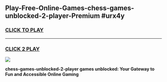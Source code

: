 
## Play-Free-Online-Games-chess-games-unblocked-2-player-Premium #urx4y
<h3>
<a href="https://premium.freeplayer.one?title=chess-games-unblocked-2-player&ref=8M">CLICK TO PLAY</a></h3>
<hr>

<h3>
<a href="https://premium.freeplayer.one?title=chess-games-unblocked-2-player&ref=8M">CLICK 2 PLAY</a>
  
</h3>

<a href="https://premium.freeplayer.one?title=chess-games-unblocked-2-player&ref=8M"><img src="https://clearcache.store/games.png"></a>


**chess-games-unblocked-2-player games unblocked: Your Gateway to Fun and Accessible Online Gaming**
